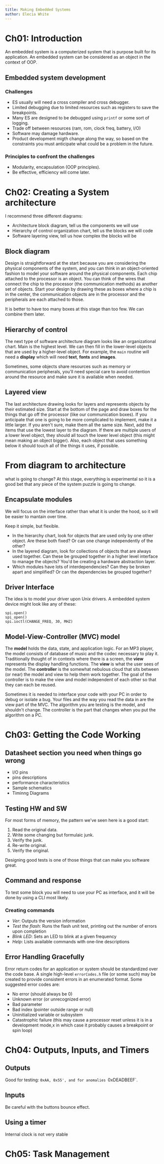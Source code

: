 ```yaml
---
title: Making Embedded Systems
author: Elecia White
---
```


# Ch01: Introduction

An embedded system is a computerized system that is purpose built for its application.
An embedded system can be considered as an object in the context of OOP.

## Embedded system development

### Challenges
* ES usually will need a cross compiler and cross debugger.
* Limited debugging due to limited resources such as registers to save the breakpoints.
* Many ES are designed to be debugged using `printf` or some sort of logging.
* Trade off between resources (ram, rom, clock freq, battery, I/O)
* Software may damage hardware.
* Product development migth change along the way, so based on the constraints you must anticipate what could be a problem in the future.

### Principles to confront the challenges
* Modularity, encapsulation (OOP principles).
* Be effective, efficiency will come later.

# Ch02: Creating a System architecture
I recommend three different diagrams:
* Architecture block diagram, tell us the components we will use
* Hierarchy of control organization chart, tell us the blocks we will code
* Software layering view, tell us how complex the blocks will be

## Block diagram
Design is straightforward at the start because you are considering the physical components of the system, and you can think in an object-oriented fashion to model your software around the physical
components.
Each chip attached to the processor is an object. You can think of the wires that connect the chip to the processor (the communication methods) as another set of objects.
Start your design by drawing these as boxes where a chip is in the center, the communication objects are in the processor and the peripherals are each attached to those.

It is better to have too many boxes at this stage than too few. We can combine them later. 

## Hierarchy of control 
The next type of software architecture diagram looks like an organizational chart. Main is the highest level. We can then fill in the lower-level objects that are used by a higher-level object.
For example, the `main` routine will need a **display** which will need **text**, **fonts** and **images**.

Sometimes, some objects share resources such as memory or communication peripherals, you'll need special care to avoid contention around the resource and make sure it is available when needed.

## Layered view
The last architecture drawing looks for layers and represents objects by their estimated
size.
Start at the bottom of the page and draw boxes for the things that go off the processor (like our
communication boxes). If you anticipate that one is going to be more complicated to implement, make it a little larger. If you aren't sure, make them all the same size.
Next, add the items that use the lowest layer to the diagram. If there are multiple users of a
lower level object, they should all touch the lower level object (this might mean making an object bigger).
Also, each object that uses something below it should touch all of the things it uses, if possible.

# From diagram to architecture
what is going to change? At this stage, everything is experimental so it is a good bet that any piece of the system puzzle is going to change.

## Encapsulate modules
We will focus on the interface rather than what it is under the hood, so it will be easier to mantain over time.

Keep it simple, but flexible. 
* In the hierarchy chart, look for objects that are used only by one other object. Are these both fixed? Or can one change independently of the other?
* In the layered diagram, look for collections of objects that are always used together. Can these be grouped together in a higher level interface to manage the objects? You'd be creating a hardware abstraction layer.
* Which modules have lots of interdependencies? Can they be broken apart and simplified? Or can the dependencies be grouped together? 

## Driver Interface
The idea is to model your driver upon Unix drivers. A embedded system device might look like any of these:

```
spi.open()
spi_open()
spi.ioctl(CHANGE_FREQ, 30, MHZ)
```
## Model-View-Controller (MVC) model
The **model** holds the data, state, and application logic. For an MP3 player, the model consists of database of music and the codec necessary to play it.
Traditionally thought of in contexts where there is a screen, the **view** represents the display handling functions. The **view** is what the user sees of the model. The **controller** is the somewhat nebulous cloud that sits between (or near) the model and view to help them work together. The goal of the controller is to make the view and model independent of each other so that they can each be reused.

Sometimes it is needed to interface your code with your PC in order to debug or isolate a bug. 
Your files and the way you read the data in are the view part of the MVC. The algorithm you are testing is the model, and shouldn't change.
The controller is the part that changes when you put the algorithm on a PC.

# Ch03: Getting the Code Working
## Datasheet section you need when things go wrong

* I/O pins
* pins descriptions
* performance characteristics
* Sample schematics
* Timinng Diagrams

## Testing HW and SW
For most forms of memory, the pattern we've seen here is a good start:
1. Read the original data.
2. Write some changing but formulaic junk.
3. Verify the junk.
4. Re-write original.
5. Verify the original.

Designing good tests is one of those things that can make you software great.

## Command and response
To test some block you will need to use your PC as interface, and it will be done by using a CLI most likely.

### Creating commands
* *Ver*: Outputs the version information
* *Test the flash*: Runs the flash unit test, printing out the number of errors upon completion
* *Blink LED*: Sets an LED to blink at a given frequency
* *Help*: Lists available commands with one-line descriptions
 
## Error Handling Gracefully
Error return codes for an application or system should be standardized over the code base. A single high-level `errorCodes.h` file (or some such) may be created to provide consistent errors in an enumerated format. Some suggested error codes are:
* No error (should always be 0)
* Unknown error (or unrecognized error)
* Bad parameter
* Bad index (pointer outside range or null)
* Uninitialized variable or subsystem
* Catastrophic failure (this may cause a processor reset unless it is in a development mode,x in which case it probably causes a breakpoint or spin loop)
 
# Ch04: Outputs, Inputs, and Timers
## Outputs
Good for testing: `0xAA, 0x55', and for anomalies `0xDEADBEEF`.

## Inputs
Be careful with the buttons bounce effect.

## Using a timer
Internal clock is not very stable

# Ch05: Task Management 

 
